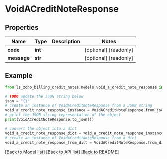 # VoidACreditNoteResponse


## Properties

Name | Type | Description | Notes
------------ | ------------- | ------------- | -------------
**code** | **int** |  | [optional] [readonly] 
**message** | **str** |  | [optional] [readonly] 

## Example

```python
from ls_zoho_billing_credit_notes.models.void_a_credit_note_response import VoidACreditNoteResponse

# TODO update the JSON string below
json = "{}"
# create an instance of VoidACreditNoteResponse from a JSON string
void_a_credit_note_response_instance = VoidACreditNoteResponse.from_json(json)
# print the JSON string representation of the object
print(VoidACreditNoteResponse.to_json())

# convert the object into a dict
void_a_credit_note_response_dict = void_a_credit_note_response_instance.to_dict()
# create an instance of VoidACreditNoteResponse from a dict
void_a_credit_note_response_from_dict = VoidACreditNoteResponse.from_dict(void_a_credit_note_response_dict)
```
[[Back to Model list]](../README.md#documentation-for-models) [[Back to API list]](../README.md#documentation-for-api-endpoints) [[Back to README]](../README.md)


